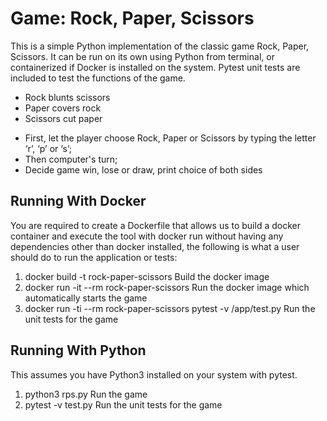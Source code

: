 # Game: Rock, Paper, Scissors
This is a simple Python implementation of the classic game Rock, Paper, Scissors.
It can be run on its own using Python from terminal, or containerized if Docker is installed on the system.
Pytest unit tests are included to test the functions of the game.

* Rock blunts scissors
* Paper covers rock
* Scissors cut paper

- First, let the player choose Rock, Paper or Scissors by typing the letter ‘r’, ‘p’ or ‘s’;
- Then computer's turn;
- Decide game win, lose or draw, print choice of both sides

## Running With Docker
You are required to create a Dockerfile that allows us to build a docker container and execute the tool with docker run without having any dependencies other than docker installed, the following is what a user should do to run the application or tests:
   1. docker build -t rock-paper-scissors                              Build the docker image
   2. docker run -it --rm rock-paper-scissors                          Run the docker image which automatically starts the game
   3. docker run -ti --rm rock-paper-scissors pytest -v /app/test.py   Run the unit tests for the game

## Running With Python
This assumes you have Python3 installed on your system with pytest.
   1. python3 rps.py     Run the game
   2. pytest -v test.py  Run the unit tests for the game

    
    
